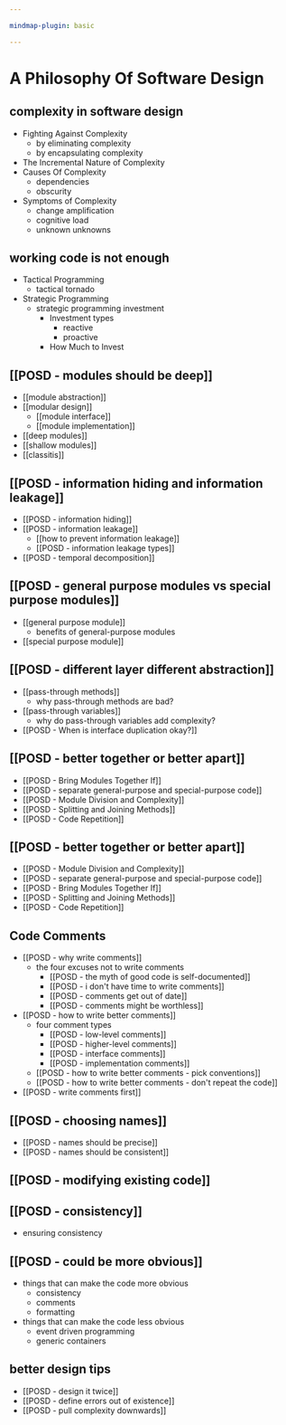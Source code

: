 ```yaml
---

mindmap-plugin: basic

---
```


# A Philosophy Of Software Design

## complexity in software design
- Fighting Against Complexity
    - by eliminating complexity
    - by encapsulating complexity
- The Incremental Nature of Complexity
- Causes Of Complexity
    - dependencies
    - obscurity
- Symptoms of Complexity
    - change amplification
    - cognitive load
    - unknown unknowns

## working code is not enough
- Tactical Programming
    - tactical tornado
- Strategic Programming
    - strategic programming investment
        - Investment types
            - reactive
            - proactive
        - How Much to Invest

## [[POSD - modules should be deep]]
- [[module abstraction]]
- [[modular design]]
    - [[module interface]]
    - [[module implementation]]
- [[deep modules]]
- [[shallow modules]]
- [[classitis]]

## [[POSD - information hiding and information leakage]]
- [[POSD - information hiding]]
- [[POSD - information leakage]]
    - [[how to prevent information leakage]]
    - [[POSD - information leakage types]]
- [[POSD - temporal decomposition]]

## [[POSD - general purpose modules vs special purpose modules]]
- [[general purpose module]]
    - benefits of general-purpose modules
- [[special purpose module]]

## [[POSD - different layer different abstraction]]
- [[pass-through methods]]
    - why pass-through methods are bad?
- [[pass-through variables]]
    - why do pass-through variables add complexity?
- [[POSD - When is interface duplication okay?]]

## [[POSD - better together or better apart]]
- [[POSD - Bring Modules Together If]]
- [[POSD - separate general-purpose and special-purpose code]]
- [[POSD - Module Division and Complexity]]
- [[POSD - Splitting and Joining Methods]]
- [[POSD - Code Repetition]]

## [[POSD - better together or better apart]]
- [[POSD - Module Division and Complexity]]
- [[POSD - separate general-purpose and special-purpose code]]
- [[POSD - Bring Modules Together If]]
- [[POSD - Splitting and Joining Methods]]
- [[POSD - Code Repetition]]

## Code Comments
- [[POSD - why write comments]]
    - the four excuses not to write comments
        - [[POSD - the myth of good code is self-documented]]
        - [[POSD - i don't have time to write comments]]
        - [[POSD - comments get out of date]]
        - [[POSD - comments might be worthless]]
- [[POSD - how to write better comments]]
    - four comment types
        - [[POSD - low-level comments]]
        - [[POSD - higher-level comments]]
        - [[POSD - interface comments]]
        - [[POSD - implementation comments]]
    - [[POSD - how to write better comments - pick conventions]]
    - [[POSD - how to write better comments - don't repeat the code]]
- [[POSD - write comments first]]

## [[POSD - choosing names]]
- [[POSD - names should be precise]]
- [[POSD - names should be consistent]]

## [[POSD - modifying existing code]]

## [[POSD - consistency]]
- ensuring consistency

## [[POSD - could be more obvious]]
- things that can make the code more obvious
    - consistency
    - comments
    - formatting
- things that can make the code less obvious
    - event driven programming
    - generic containers

## better design tips
- [[POSD - design it twice]]
- [[POSD - define errors out of existence]]
- [[POSD - pull complexity downwards]]